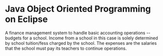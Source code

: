 # Java Object Oriented Programming on Eclipse
A finance management system to handle basic accounting operations -- budgets for a school. Income from a school in this case is solely determined by school tuition/fess charged by the school. The expenses are the salaries that the school must pay its teachers to continue operations.

